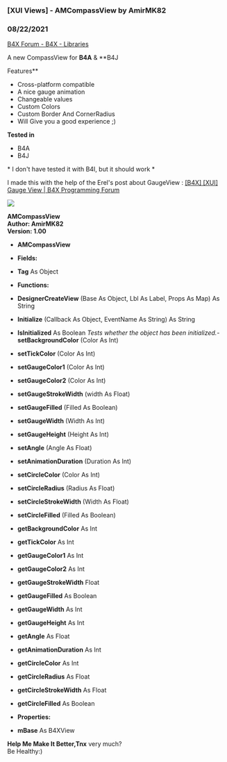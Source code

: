 ###  [XUI Views] - AMCompassView by AmirMK82
### 08/22/2021
[B4X Forum - B4X - Libraries](https://www.b4x.com/android/forum/threads/133636/)

A new CompassView for **B4A** & **B4J  
  
Features**  

- Cross-platform compatible
- A nice gauge animation
- Changeable values
- Custom Colors
- Custom Border And CornerRadius
- Will Give you a good experience ;)

**Tested in**  

- B4A
- B4J

\* I don't have tested it with B4I, but it should work \*  
  
I made this with the help of the Erel's post about GaugeView : [[B4X] [XUI] Gauge View | B4X Programming Forum](https://www.b4x.com/android/forum/threads/b4x-xui-gauge-view.87435/)  
  
![](https://www.b4x.com/android/forum/attachments/118098)  
  
**AMCompassView  
Author: AmirMK82  
Version: 1.00**  

- **AMCompassView**

- **Fields:**

- **Tag** As Object

- **Functions:**

- **DesignerCreateView** (Base As Object, Lbl As Label, Props As Map) As String
- **Initialize** (Callback As Object, EventName As String) As String
- **IsInitialized** As Boolean
*Tests whether the object has been initialized.*- **setBackgroundColor** (Color As Int)
- **setTickColor** (Color As Int)
- **setGaugeColor1** (Color As Int)
- **setGaugeColor2** (Color As Int)
- **setGaugeStrokeWidth** (width As Float)
- **setGaugeFilled** (Filled As Boolean)
- **setGaugeWidth** (Width As Int)
- **setGaugeHeight** (Height As Int)
- **setAngle** (Angle As Float)
- **setAnimationDuration** (Duration As Int)
- **setCircleColor** (Color As Int)
- **setCircleRadius** (Radius As Float)
- **setCircleStrokeWidth** (Width As Float)
- **setCircleFilled** (Filled As Boolean)
- **getBackgroundColor** As Int
- **getTickColor** As Int
- **getGaugeColor1** As Int
- **getGaugeColor2** As Int
- **getGaugeStrokeWidth** Float
- **getGaugeFilled** As Boolean
- **getGaugeWidth** As Int
- **getGaugeHeight** As Int
- **getAngle** As Float
- **getAnimationDuration** As Int
- **getCircleColor** As Int
- **getCircleRadius** As Float
- **getCircleStrokeWidth** As Float
- **getCircleFilled** As Boolean

- **Properties:**

- **mBase** As B4XView

**Help Me Make It Better,Tnx** very much?  
Be Healthy:)